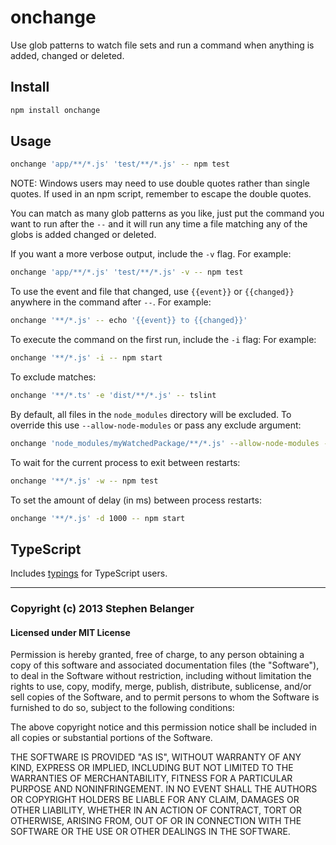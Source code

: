 # onchange

Use glob patterns to watch file sets and run a command when anything is added, changed or deleted.

## Install

```sh
npm install onchange
```

## Usage

```sh
onchange 'app/**/*.js' 'test/**/*.js' -- npm test
```

NOTE: Windows users may need to use double quotes rather than single quotes. If used in an npm script, remember to escape the double quotes.

You can match as many glob patterns as you like, just put the command you want to run after the `--` and it will run any time a file matching any of the globs is added changed or deleted.

If you want a more verbose output, include the `-v` flag. For example:

```sh
onchange 'app/**/*.js' 'test/**/*.js' -v -- npm test
```

To use the event and file that changed, use `{{event}}` or `{{changed}}` anywhere in the command after `--`. For example:

```sh
onchange '**/*.js' -- echo '{{event}} to {{changed}}'
```

To execute the command on the first run, include the `-i` flag: For example:

```sh
onchange '**/*.js' -i -- npm start
```

To exclude matches:

```sh
onchange '**/*.ts' -e 'dist/**/*.js' -- tslint
```

By default, all files in the `node_modules` directory will be excluded. To override this use `--allow-node-modules` or pass any exclude argument:

```sh
onchange 'node_modules/myWatchedPackage/**/*.js' --allow-node-modules -- npm run docs
```

To wait for the current process to exit between restarts:

```sh
onchange '**/*.js' -w -- npm test
```

To set the amount of delay (in ms) between process restarts:

```sh
onchange '**/*.js' -d 1000 -- npm start
```

## TypeScript

Includes [typings](index.d.ts) for TypeScript users.

---

### Copyright (c) 2013 Stephen Belanger

#### Licensed under MIT License

Permission is hereby granted, free of charge, to any person obtaining a copy of this software and associated documentation files (the "Software"), to deal in the Software without restriction, including without limitation the rights to use, copy, modify, merge, publish, distribute, sublicense, and/or sell copies of the Software, and to permit persons to whom the Software is furnished to do so, subject to the following conditions:

The above copyright notice and this permission notice shall be included in all copies or substantial portions of the Software.

THE SOFTWARE IS PROVIDED "AS IS", WITHOUT WARRANTY OF ANY KIND, EXPRESS OR IMPLIED, INCLUDING BUT NOT LIMITED TO THE WARRANTIES OF MERCHANTABILITY, FITNESS FOR A PARTICULAR PURPOSE AND NONINFRINGEMENT. IN NO EVENT SHALL THE AUTHORS OR COPYRIGHT HOLDERS BE LIABLE FOR ANY CLAIM, DAMAGES OR OTHER LIABILITY, WHETHER IN AN ACTION OF CONTRACT, TORT OR OTHERWISE, ARISING FROM, OUT OF OR IN CONNECTION WITH THE SOFTWARE OR THE USE OR OTHER DEALINGS IN THE SOFTWARE.

